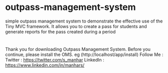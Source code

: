 # outpass-management-system
simple outpass management system to demonstrate the effective use of the Tiny MVC
framework. It allows you to create a pass for students and generate reports for the pass created
during a period
#
Thank you for downloading Outpass Management System.  Before you continue, please install the OMS. eg (http://localhost/app/install)  Follow Me : Twitter : https://twitter.com/s_manhar LinkedIn : https://www.linkedin.com/in/manhars/
